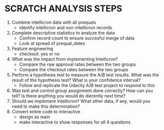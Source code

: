 # SCRATCH ANALYSIS STEPS

1. Combine intellicron data with all prequals
    - identify intellicron and non-intellicron records
2. Complete descriptive statistics to analyze the data
    - Confirm record count to ensure succesful merge of data
    - Look at spread of prequal_dates
3. Feature engineering
    - checkout: yes or no
3. What was the impact from implementing Intellicron?
    - Compare the raw approval rates between the two groups
    - Compare the checkout rates between the two groups
4. Perform a hypothesis test to measure the A/B test results. What was the result of the hypothesis test? What is your confidence interval?
    - Follow and replicate the Udacity A/B test project to respond to this
5. Was test and control group assignment done correctly? How can you tell? Is there anything you would do dierently next time?
6. Should we implement Intellicron? What other data, if any, would you need to make this determination?
7. Convert entire code to interactive
    - design as main
    - make interactive to show responses for all 4 questions
